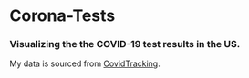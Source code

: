 # Corona-Tests
### Visualizing the the COVID-19 test results in the US.

My data is sourced from [CovidTracking](https://covidtracking.com/api). 

